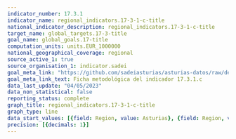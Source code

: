 ```yaml
---
indicator_number: 17.3.1
indicator_name: regional_indicators.17-3-1-c-title
national_indicator_description: regional_indicators.17-3-1-c-title
target_name: global_targets.17-3-title
goal_name: global_goals.17-title
computation_units: units.EUR_1000000
national_geographical_coverage: regional
source_active_1: true
source_organisation_1: indicator.sadei
goal_meta_link: "https://github.com/sadeiasturias/asturias-datos/raw/develop/descargas/metodologia/17.3.1.c.pdf"
goal_meta_link_text: Ficha metodológica del indicador 17.3.1.c
data_last_update: "04/05/2023"
data_non_statistical: false
reporting_status: complete
graph_title: regional_indicators.17-3-1-c-title
graph_type: line
data_start_values: [{field: Region, value: Asturias}, {field: Region, value: España}]
precision: [{decimals: 1}]
---
```

